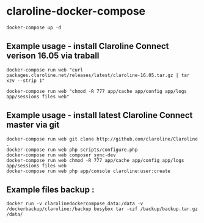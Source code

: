 # claroline-docker-compose

```
docker-compose up -d
```

## Example usage - install Claroline Connect verison 16.05 via traball
```
docker-compose run web "curl packages.claroline.net/releases/latest/claroline-16.05.tar.gz | tar xzv --strip 1"

docker-compose run web "chmod -R 777 app/cache app/config app/logs app/sessions files web"
```

## Example usage - install latest Claroline Connect master via git
```
docker-compose run web git clone http://github.com/claroline/Claroline .
docker-compose run web php scripts/configure.php
docker-compose run web composer sync-dev
docker-compose run web chmod -R 777 app/cache app/config app/logs app/sessions files web
docker-compose run web php app/console claroline:user:create
```

## Example files backup :
```
docker run -v clarolinedockercompose_data:/data -v /dockerbackup/claroline:/backup busybox tar -czf /backup/backup.tar.gz /data/
```
